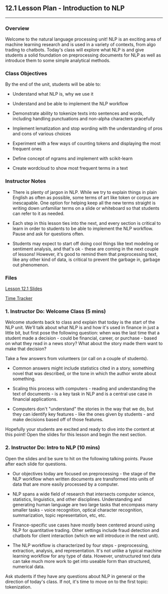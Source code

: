## 12.1 Lesson Plan - Introduction to NLP

---

### Overview

Welcome to the natural language processing unit! NLP is an exciting area of machine learning research and is used in a variety of contexts, from algo trading to chatbots. Today's class will explore what NLP is and give students a solid foundation on preprocessing documents for NLP as well as introduce them to some simple analytical methods. 

### Class Objectives

By the end of the unit, students will be able to:

* Understand what NLP is, why we use it

* Understand and be able to implement the NLP workflow

* Demonstrate ability to tokenize texts into sentences and words, including handling punctuations and non-alpha characters gracefully

* Implement lematization and stop wording with the understanding of pros and cons of various choices	

* Experiment with a few ways of counting tokens and displaying the most frequent ones	

* Define concept of ngrams and implement with scikit-learn		

* Create wordcloud to show most frequent terms in a text		

### Instructor Notes

* There is plenty of jargon in NLP. While we try to explain things in plain English as often as possible, some terms of art like token or corpus are inescapable. One option for helping keep all the new terms straight is writing down unfamiliar terms on a slide or whiteboard so that students can refer to it as needed. 

* Each step in this lesson ties into the next, and every section is critical to learn in order to students to be able to implement the NLP workflow. Pause and ask for questions often.

* Students may expect to start off doing cool things like text modeling or sentiment analysis, and that's ok - these are coming in the next couple of lessons! However, it's good to remind them that preprocessing text, like any other kind of data, is critical to prevent the garbage in, garbage out phenomenon. 

### Files

[Lesson 12.1 Slides](https://docs.google.com/presentation/d/14mUeh58Ao2tANYEo4au54nBMiUzUL179vrwO7_HqT8E/edit)

[Time Tracker](TimeTracker.xlsx)

### 1. Instructor Do: Welcome Class (5 mins)

Welcome students back to class and explain that today is the start of the NLP unit. We'll talk about what NLP is and how it's used in finance in just a little bit, but first pose the following question: when was the last time that a student made a decision - could be financial, career, or purchase - based on what they read in a news story? What about the story made them want to make that decision? 

Take a few answers from volunteers (or call on a couple of students).

* Common answers might include statistics cited in a story, something novel that was described, or the tone in which the author wrote about something. 

* Scaling this process with computers - reading and understanding the text of documents - is a key task in NLP and is a central use case in financial applications. 

* Computers don't "understand" the stories in the way that we do, but they can identify key features - like the ones given by students - and make decisions based off of those features. 

Hopefully your students are excited and ready to dive into the content at this point! Open the slides for this lesson and begin the next section. 


### 2. Instructor Do: Intro to NLP (10 mins)

Open the slides and be sure to hit on the following talking points. Pause after each slide for questions.

* Our objectives today are focused on preprocessing - the stage of the NLP workflow when written documents are transformed into units of data that are more easily processed by a computer. 

* NLP spans a wide field of research that intersects computer science, statistics, linguistics, and other disciplines. Understanding and generating human language are two large tasks that encompass many smaller tasks - voice recognition, optical character recognition, summarization, topic representation, etc, etc. 

* Finance-specific use cases have mostly been centered around using NLP for quantitative trading. Other settings include fraud detection and chatbots for client interaction (which we will introduce in the next unit).

* The NLP workflow is characterized by four steps - preprocessing, extraction, analysis, and representation. It's not unlike a typical machine learning workflow for any type of data. However, unstructured text data can take much more work to get into useable form than structured, numerical data. 

Ask students if they have any questions about NLP in general or the direction of today's class. If not, it's time to move on to the first topic: tokenization. 